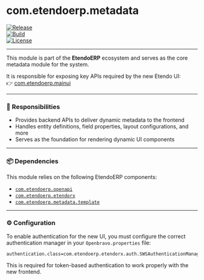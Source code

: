 # com.etendoerp.metadata

[![Release](https://img.shields.io/github/v/release/etendosoftware/com.etendoerp.metadata?label=release)](https://github.com/etendosoftware/com.etendoerp.metadata/releases)  
[![Build](https://img.shields.io/github/actions/workflow/status/etendosoftware/com.etendoerp.metadata/gradle.yml?label=build)](https://github.com/etendosoftware/com.etendoerp.metadata/actions)  
[![License](https://img.shields.io/github/license/etendosoftware/com.etendoerp.metadata)](https://github.com/etendosoftware/com.etendoerp.metadata/blob/develop/LICENSE)

---

This module is part of the **EtendoERP** ecosystem and serves as the core metadata module for the system.

It is responsible for exposing key APIs required by the new Etendo UI:  
👉 [com.etendoerp.mainui](https://github.com/etendosoftware/com.etendoerp.mainui)

---

### 📡 Responsibilities

- Provides backend APIs to deliver dynamic metadata to the frontend
- Handles entity definitions, field properties, layout configurations, and more
- Serves as the foundation for rendering dynamic UI components

---

### 📦 Dependencies

This module relies on the following EtendoERP components:

- [`com.etendoerp.openapi`](https://github.com/etendosoftware/com.etendoerp.openapi)
- [`com.etendoerp.etendorx`](https://github.com/etendosoftware/com.etendoerp.etendorx)
- [`com.etendoerp.metadata.template`](https://github.com/etendosoftware/com.etendoerp.metadata.template)

---

### ⚙️ Configuration

To enable authentication for the new UI, you must configure the correct authentication manager in your `Openbravo.properties` file:

```properties
authentication.class=com.etendoerp.etendorx.auth.SWSAuthenticationManager
```

This is required for token-based authentication to work properly with the new frontend.
